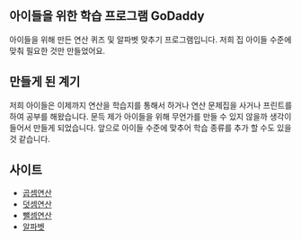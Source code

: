 ## 아이들을 위한 학습 프로그램 GoDaddy

아이들을 위해 만든 연산 퀴즈 및 알파벳 맞추기 프로그램입니다. 저희 집 아이들 수준에 맞춰 필요한 것만 만들었어요.

## 만들게 된 계기

저희 아이들은 이제까지 연산을 학습지를 통해서 하거나 연산 문제집을 사거나 프린트를 하여 공부를 해왔습니다. 문득 제가 아이들을 위해 무언가를 만들 수 있지 않을까 생각이 들어서 만들게 되었습니다. 앞으로 아이들 수준에 맞추어 학습 종류를 추가 할 수도 있을 것 같습니다.

## 사이트

* [곱셈연산](https://afrobambacar.github.io/godaddy)
* [덧셈연산](https://afrobambacar.github.io/godaddy/addition.html)
* [뺄셈연산](https://afrobambacar.github.io/godaddy/subtraction.html)
* [알파벳](https://afrobambacar.github.io/godaddy/alphabet.html)